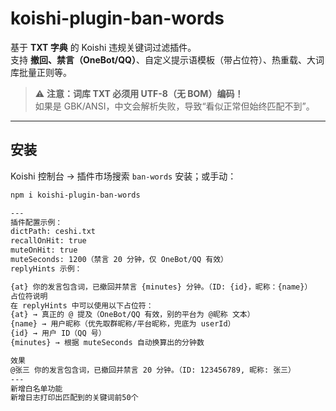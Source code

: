 # koishi-plugin-ban-words

基于 **TXT 字典** 的 Koishi 违规关键词过滤插件。  
支持 **撤回、禁言（OneBot/QQ）**、自定义提示语模板（带占位符）、热重载、大词库批量正则等。

> ⚠️ **注意：词库 TXT 必须用 UTF-8（无 BOM）编码！**  
> 如果是 GBK/ANSI，中文会解析失败，导致“看似正常但始终匹配不到”。

---

## 安装

Koishi 控制台 → 插件市场搜索 `ban-words` 安装；或手动：

```bash
npm i koishi-plugin-ban-words

---
插件配置示例：
dictPath: ceshi.txt
recallOnHit: true
muteOnHit: true
muteSeconds: 1200（禁言 20 分钟，仅 OneBot/QQ 有效）
replyHints 示例：

{at} 你的发言包含词，已撤回并禁言 {minutes} 分钟。（ID: {id}，昵称：{name}）
占位符说明
在 replyHints 中可以使用以下占位符：
{at} → 真正的 @ 提及（OneBot/QQ 有效，别的平台为 @昵称 文本）
{name} → 用户昵称（优先取群昵称/平台昵称，兜底为 userId）
{id} → 用户 ID（QQ 号）
{minutes} → 根据 muteSeconds 自动换算出的分钟数

效果
@张三 你的发言包含词，已撤回并禁言 20 分钟。（ID: 123456789, 昵称: 张三）
---
新增白名单功能
新增日志打印出匹配到的关键词前50个

